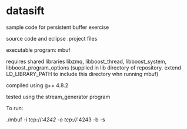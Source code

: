 datasift
========

sample code for persistent buffer exercise

source code and eclipse .project files

executable program: mbuf

requires shared libraries libzmq, libboost_thread, libboost_system, libboost_program_options
(supplied in lib directory of repository. extend LD_LIBRARY_PATH to include this directory whn running mbuf)

compiled using g++ 4.8.2

tested usng the stream_generator program

To run:

./mbuf -i tcp://*:4242 -o tcp://*:4243 -b <name of buffer file> -s <size in Gbs of buffer file>


